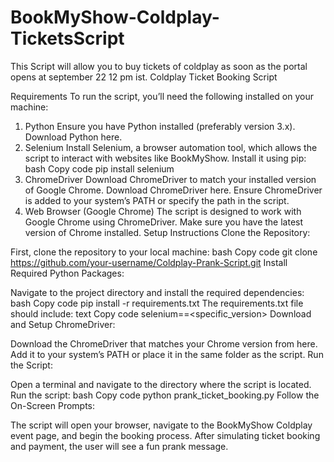 # BookMyShow-Coldplay-TicketsScript
This Script will allow you to buy tickets of coldplay as soon as the portal opens at september 22 12 pm ist.
Coldplay Ticket Booking Script


Requirements
To run the script, you’ll need the following installed on your machine:

1. Python
Ensure you have Python installed (preferably version 3.x).
Download Python here.
2. Selenium
Install Selenium, a browser automation tool, which allows the script to interact with websites like BookMyShow.
Install it using pip:
bash
Copy code
pip install selenium
3. ChromeDriver
Download ChromeDriver to match your installed version of Google Chrome.
Download ChromeDriver here.
Ensure ChromeDriver is added to your system’s PATH or specify the path in the script.
4. Web Browser (Google Chrome)
The script is designed to work with Google Chrome using ChromeDriver.
Make sure you have the latest version of Chrome installed.
Setup Instructions
Clone the Repository:

First, clone the repository to your local machine:
bash
Copy code
git clone https://github.com/your-username/Coldplay-Prank-Script.git
Install Required Python Packages:

Navigate to the project directory and install the required dependencies:
bash
Copy code
pip install -r requirements.txt
The requirements.txt file should include:
text
Copy code
selenium==<specific_version>
Download and Setup ChromeDriver:

Download the ChromeDriver that matches your Chrome version from here.
Add it to your system’s PATH or place it in the same folder as the script.
Run the Script:

Open a terminal and navigate to the directory where the script is located.
Run the script:
bash
Copy code
python prank_ticket_booking.py
Follow the On-Screen Prompts:

The script will open your browser, navigate to the BookMyShow Coldplay event page, and begin the booking process.
After simulating ticket booking and payment, the user will see a fun prank message.
